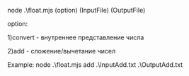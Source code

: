node .\float.mjs (option) (InputFile) (OutputFile)
 
option:

  1)convert - внутреннее представление числа
  
  2)add - сложение/вычетание чисел

Example: node .\float.mjs add .\InputAdd.txt .\OutputAdd.txt
